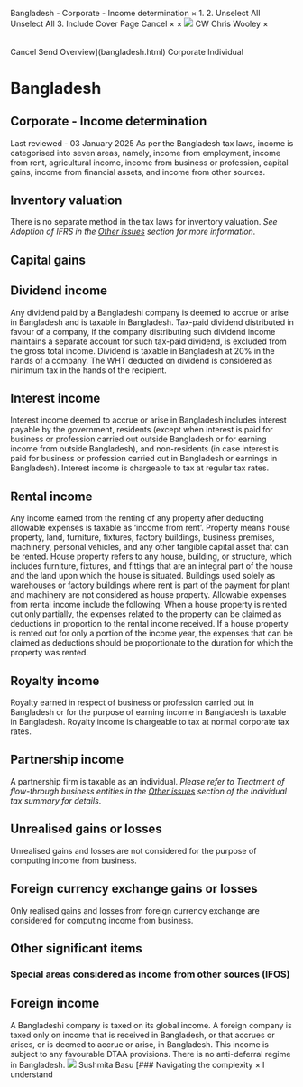 Bangladesh - Corporate - Income determination
×
1.
2.
Unselect All
Unselect All
3.
Include Cover Page
Cancel
×
×
![](-/media/world-wide-tax-summaries/attachments/global---chris-wooley.ashx%3Frev=ac5e5f3223b34096b1afc2a6009c7320&revision=ac5e5f32-23b3-4096-b1af-c2a6009c7320&hash=859B7ADC84DC2CBEC9760E9E6EE7DE6D0A8BFCDF)
CW
Chris Wooley
×
######
Cancel
Send
Overview](bangladesh.html)
Corporate
Individual
# Bangladesh
## Corporate - Income determination
Last reviewed - 03 January 2025
As per the Bangladesh tax laws, income is categorised into seven areas, namely, income from employment, income from rent, agricultural income, income from business or profession, capital gains, income from financial assets, and income from other sources.
## Inventory valuation
There is no separate method in the tax laws for inventory valuation. *See Adoption of IFRS in the [Other issues](bangladesh/corporate/other-issues.html) section for more information*.
## Capital gains
## Dividend income
Any dividend paid by a Bangladeshi company is deemed to accrue or arise in Bangladesh and is taxable in Bangladesh.
Tax-paid dividend distributed in favour of a company, if the company distributing such dividend income maintains a separate account for such tax-paid dividend, is excluded from the gross total income.
Dividend is taxable in Bangladesh at 20% in the hands of a company. The WHT deducted on dividend is considered as minimum tax in the hands of the recipient.
## Interest income
Interest income deemed to accrue or arise in Bangladesh includes interest payable by the government, residents (except when interest is paid for business or profession carried out outside Bangladesh or for earning income from outside Bangladesh), and non-residents (in case interest is paid for business or profession carried out in Bangladesh or earnings in Bangladesh).
Interest income is chargeable to tax at regular tax rates.
## Rental income
Any income earned from the renting of any property after deducting allowable expenses is taxable as ‘income from rent’. Property means house property, land, furniture, fixtures, factory buildings, business premises, machinery, personal vehicles, and any other tangible capital asset that can be rented.
House property refers to any house, building, or structure, which includes furniture, fixtures, and fittings that are an integral part of the house and the land upon which the house is situated. Buildings used solely as warehouses or factory buildings where rent is part of the payment for plant and machinery are not considered as house property.
Allowable expenses from rental income include the following:
When a house property is rented out only partially, the expenses related to the property can be claimed as deductions in proportion to the rental income received.
If a house property is rented out for only a portion of the income year, the expenses that can be claimed as deductions should be proportionate to the duration for which the property was rented.
## Royalty income
Royalty earned in respect of business or profession carried out in Bangladesh or for the purpose of earning income in Bangladesh is taxable in Bangladesh. Royalty income is chargeable to tax at normal corporate tax rates.
## Partnership income
A partnership firm is taxable as an individual. *Please refer to Treatment of flow-through business entities in the [Other issues](bangladesh/individual/other-issues.html) section of the Individual tax summary for details*.
## Unrealised gains or losses
Unrealised gains and losses are not considered for the purpose of computing income from business.
## Foreign currency exchange gains or losses
Only realised gains and losses from foreign currency exchange are considered for computing income from business.
## Other significant items
### Special areas considered as income from other sources (IFOS)
## Foreign income
A Bangladeshi company is taxed on its global income. A foreign company is taxed only on income that is received in Bangladesh, or that accrues or arises, or is deemed to accrue or arise, in Bangladesh. This income is subject to any favourable DTAA provisions. There is no anti-deferral regime in Bangladesh.
![](-/media/world-wide-tax-summaries/bangladeshsushmita-basubangladesh--sushmita-basujpg20250113114214915.ashx%3Frev=de922f0a89ef4d1298e694d51cdefed9&revision=de922f0a-89ef-4d12-98e6-94d51cdefed9&hash=262C39843AED138AABF1E53E9460F30F4A2C8A92)
Sushmita Basu
[### Navigating the complexity
×
I understand